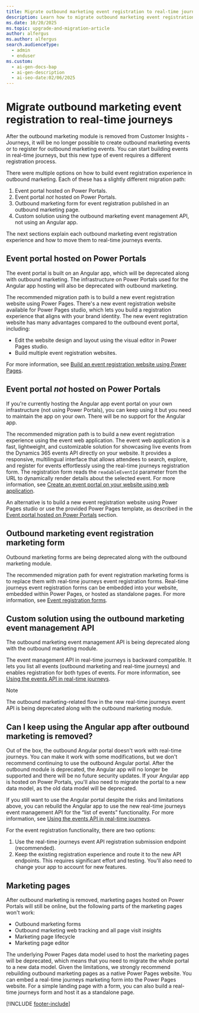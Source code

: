 ```yaml
---
title: Migrate outbound marketing event registration to real-time journeys
description: Learn how to migrate outbound marketing event registration to real-time journeys in Dynamics 365 Customer Insights - Journeys.
ms.date: 10/20/2025
ms.topic: upgrade-and-migration-article
author: alfergus
ms.author: alfergus
search.audienceType:
  - admin
  - enduser
ms.custom:
  - ai-gen-docs-bap
  - ai-gen-description
  - ai-seo-date:02/06/2025
---
```


# Migrate outbound marketing event registration to real-time journeys

After the outbound marketing module is removed from Customer Insights - Journeys, it will be no longer possible to create outbound marketing events or to register for outbound marketing events. You can start building events in real-time journeys, but this new type of event requires a different registration process.

There were multiple options on how to build event registration experience in outbound marketing. Each of these has a slightly different migration path:

1. Event portal hosted on Power Portals.
1. Event portal *not* hosted on Power Portals.
1. Outbound marketing form for event registration published in an outbound marketing page.
1. Custom solution using the outbound marketing event management API, not using an Angular app.

The next sections explain each outbound marketing event registration experience and how to move them to real-time journeys events.

## Event portal hosted on Power Portals

The event portal is built on an Angular app, which will be deprecated along with outbound marketing. The infrastructure on Power Portals used for the Angular app hosting will also be deprecated with outbound marketing.

The recommended migration path is to build a new event registration website using Power Pages. There's a new event registration website available for Power Pages studio, which lets you build a registration experience that aligns with your brand identity. The new event registration website has many advantages compared to the outbound event portal, including:

- Edit the website design and layout using the visual editor in Power Pages studio.
- Build multiple event registration websites.

For more information, see [Build an event registration website using Power Pages](event-portal-template.md).

## Event portal *not* hosted on Power Portals

If you're currently hosting the Angular app event portal on your own infrastructure (not using Power Portals), you can keep using it but you need to maintain the app on your own. There will be no support for the Angular app.

The recommended migration path is to build a new event registration experience using the event web application. The event web application is a fast, lightweight, and customizable solution for showcasing live events from the Dynamics 365 events API directly on your website. It provides a responsive, multilingual interface that allows attendees to search, explore, and register for events effortlessly using the real-time journeys registration form. The registration form reads the `readableEventId` parameter from the URL to dynamically render details about the selected event. For more information, see [Create an event portal on your website using web application](developer/rtm-event-portal-webapp.md).

An alternative is to build a new event registration website using Power Pages studio or use the provided Power Pages template, as described in the [Event portal hosted on Power Portals](migrate-event-registration.md#event-portal-hosted-on-power-portals) section.

## Outbound marketing event registration marketing form

Outbound marketing forms are being deprecated along with the outbound marketing module.

The recommended migration path for event registration marketing forms is to replace them with real-time journeys event registration forms. Real-time journeys event registration forms can be embedded into your website, embedded within Power Pages, or hosted as standalone pages. For more information, see [Event registration forms](event-registration-experience.md#event-registration-form).

## Custom solution using the outbound marketing event management API

The outbound marketing event management API is being deprecated along with the outbound marketing module.

The event management API in real-time journeys is backward compatible. It lets you list all events (outbound marketing and real-time journeys) and enables registration for both types of events. For more information, see [Using the events API in real-time journeys](./developer/using-rtm-events-api.md).

> [!NOTE]
> The outbound marketing-related flow in the new real-time journeys event API is being deprecated along with the outbound marketing module.

## Can I keep using the Angular app after outbound marketing is removed?

Out of the box, the outbound Angular portal doesn't work with real-time journeys. You can make it work with some modifications, but we don't recommend continuing to use the outbound Angular portal. After the outbound module is deprecated, the Angular app will no longer be supported and there will be no future security updates. If your Angular app is hosted on Power Portals, you'll also need to migrate the portal to a new data model, as the old data model will be deprecated.

If you still want to use the Angular portal despite the risks and limitations above, you can rebuild the Angular app to use the new real-time journeys event management API for the “list of events” functionality. For more information, see [Using the events API in real-time journeys](./developer/using-rtm-events-api.md).

For the event registration functionality, there are two options:

1. Use the real-time journeys event API registration submission endpoint (recommended).
1. Keep the existing registration experience and route it to the new API endpoints. This requires significant effort and testing. You'll also need to change your app to account for new features.

## Marketing pages

After outbound marketing is removed, marketing pages hosted on Power Portals will still be online, but the following parts of the marketing pages won't work:

- Outbound marketing forms
- Outbound marketing web tracking and all page visit insights
- Marketing page lifecycle
- Marketing page editor

The underlying Power Pages data model used to host the marketing pages will be deprecated, which means that you need to migrate the whole portal to a new data model. Given the limitations, we strongly recommend rebuilding outbound marketing pages as a native Power Pages website. You can embed a real-time journeys marketing form into the Power Pages website. For a simple landing page with a form, you can also build a real-time journeys form and host it as a standalone page.

[!INCLUDE [footer-include](./includes/footer-banner.md)]
